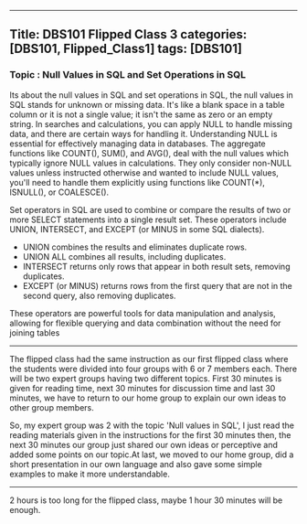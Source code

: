 ---
Title: DBS101 Flipped Class 3
categories: [DBS101, Flipped_Class1]
tags: [DBS101]
----

### Topic : Null Values in SQL and Set Operations in SQL

Its about the null values in SQL and set operations in SQL, the null values in SQL stands for unknown or missing data. It's like a blank space in a table column or it is not a single value; it isn't the same as zero or an empty string. In searches and calculations, you can apply NULL to handle missing data, and there are certain ways for handling it. Understanding NULL is essential for effectively managing data in databases. The aggregate functions like COUNT(), SUM(), and AVG(), deal with the null values which typically ignore NULL values in calculations. They only consider non-NULL values unless instructed otherwise and wanted to include NULL values, you'll need to handle them explicitly using functions like COUNT(*), ISNULL(), or COALESCE().

Set operators in SQL are used to combine or compare the results of two or more SELECT statements into a single result set. These operators include UNION, INTERSECT, and EXCEPT (or MINUS in some SQL dialects).

- UNION combines the results and eliminates duplicate rows.
- UNION ALL combines all results, including duplicates.
- INTERSECT returns only rows that appear in both result sets, removing duplicates.
- EXCEPT (or MINUS) returns rows from the first query that are not in the second query, also removing duplicates.

These operators are powerful tools for data manipulation and analysis, allowing for flexible querying and data combination without the need for joining tables 

----

The flipped class had the same instruction as our first flipped class where the students were divided into four groups with 6 or 7 members each. There will be two expert groups having two different topics. First 30 minutes is given for reading time, next 30 minutes for discussion time and last 30 minutes, we have to return to our home group to explain our own ideas to other group members.

So, my expert group was 2 with the topic 'Null values in SQL', I just read the reading materials given in the instructions for the first 30 minutes then, the next 30 minutes our group just shared our own ideas or perceptive and added some points on our topic.At last, we moved to our home group, did a short presentation in our own language and also gave some simple examples to make it more understandable.

----

2 hours is too long for the flipped class, maybe  1 hour 30 minutes will be enough.
